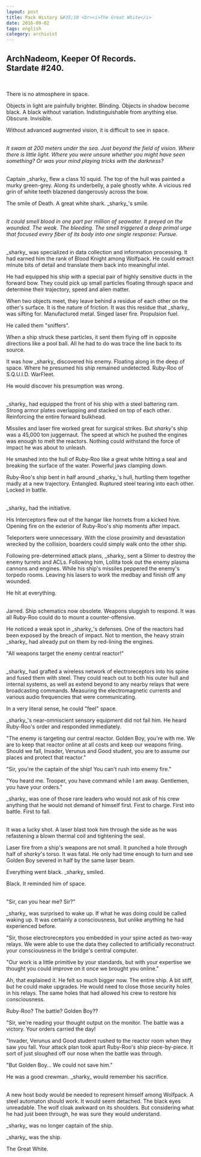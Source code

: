 ```yaml
---
layout: post
title: Pack History &#35;10 <br><i>The Great White</i>
date: 2016-09-02
tags: english
category: archivist
---
```

ArchNadeom, Keeper Of Records.<br>Stardate #240.
------------------------------------------------
&nbsp; 

There is no atmosphere in space.

Objects in light are painfully brighter. Blinding. Objects in shadow become black. A black without variation. Indistinguishable from anything else. Obscure. Invisible.

Without advanced augmented vision, it is difficult to see in space.  
&nbsp; 

_It swam at 200 meters under the sea. Just beyond the field of vision. Where there is little light. Where you were unsure whether you might have seen something? Or was your mind playing tricks with the darkness?_  
&nbsp; 

Captain \_sharky\_ flew a class 10 squid. The top of the hull was painted a murky green-grey. Along its underbelly, a pale ghostly white. A vicious red grin of white teeth blazened dangerously across the bow. 

The smile of Death. A great white shark. \_sharky\_'s smile.  
&nbsp; 

_It could smell blood in one part per million of seawater. It preyed on the wounded. The weak. The bleeding. The smell triggered a deep primal urge that focused every fiber of its body into one single response: Pursue._  
&nbsp; 

\_sharky\_ was specialized in data collection and information processing. It had earned him the rank of Blood Knight among Wolfpack. He could extract minute bits of detail and translate them back into meaningful intel. 

He had equipped his ship with a special pair of highly sensitive ducts in the forward bow. They could pick up small particles floating through space and determine their trajectory, speed and alien matter.

When two objects meet, they leave behind a residue of each other on the other's surface. It is the nature of friction. It was this residue that \_sharky\_ was sifting for. Manufactured metal. Singed laser fire. Propulsion fuel.

He called them "sniffers".

When a ship struck these particles, it sent them flying off in opposite directions like a pool ball. All he had to do was trace the line back to its source. 

It was how \_sharky\_ discovered his enemy. Floating along in the deep of space. Where he presumed his ship remained undetected. Ruby-Roo of S.Q.U.I.D. WarFleet.

He would discover his presumption was wrong.  
&nbsp; 

\_sharky\_ had equipped the front of his ship with a steel battering ram. Strong armor plates overlapping and stacked on top of each other. Reinforcing the entire forward bulkhead.

Missiles and laser fire worked great for surgical strikes. But _sharky_'s ship was a 45,000 ton juggernaut. The speed at which he pushed the engines was enough to melt the reactors. Nothing could withstand the force of impact he was about to unleash.

He smashed into the hull of Ruby-Roo like a great white hitting a seal and breaking the surface of the water. Powerful jaws clamping down.

Ruby-Roo's ship bent in half around \_sharky\_'s hull, hurtling them together madly at a new trajectory. Entangled. Ruptured steel tearing into each other. Locked in battle.  
&nbsp; 

\_sharky\_ had the initiative.

His Interceptors flew out of the hangar like hornets from a kicked hive. Opening fire on the exterior of Ruby-Roo's ship moments after impact.

Teleporters were unnecessary. With the close proximity and devastation wrecked by the collision, boarders could simply walk onto the other ship.

Following pre-determined attack plans, \_sharky\_ sent a Slimer to destroy the enemy turrets and ACLs. Following him, Lollita took out the enemy plasma cannons and engines. While his ship's missiles peppered the enemy's torpedo rooms. Leaving his lasers to work the medbay and finish off any wounded. 

He hit at everything.  
&nbsp; 

Jarred. Ship schematics now obsolete. Weapons sluggish to respond. It was all Ruby-Roo could do to mount a counter-offensive.

He noticed a weak spot in \_sharky\_'s defenses. One of the reactors had been exposed by the breach of impact. Not to mention, the heavy strain \_sharky\_ had already put on them by red-lining the engines.

"All weapons target the enemy central reactor!"  
&nbsp; 

\_sharky\_ had grafted a wireless network of electroreceptors into his spine and fused them with steel. They could reach out to both his outer hull and internal systems, as well as extend beyond to any nearby relays that were broadcasting commands. Measuring the electromagnetic currents and various audio frequencies that were communicating.

In a very literal sense, he could "feel" space.

\_sharky\_'s near-omniscient sensory equipment did not fail him. He heard Ruby-Roo's order and responded immediately.

"The enemy is targeting our central reactor. Golden Boy, you're with me. We are to keep that reactor online at all costs and keep our weapons firing. Should we fall, Invader, Verunus and Good student, you are to assume our places and protect that reactor."

"Sir, you're the captain of the ship! You can't rush into enemy fire."

"You heard me. Trooper, you have command while I am away. Gentlemen, you have your orders."

\_sharky\_ was one of those rare leaders who would not ask of his crew anything that he would not demand of himself first. First to charge. First into battle. First to fall.  
&nbsp; 

It was a lucky shot. A laser blast took him through the side as he was refastening a blown thermal coil and tightening the seal. 

Laser fire from a ship's weapons are not small. It punched a hole through half of _sharky_'s torso. It was fatal. He only had time enough to turn and see Golden Boy severed in half by the same laser beam.

Everything went black. \_sharky\_ smiled. 

Black. It reminded him of space.  
&nbsp; 

"Sir, can you hear me? Sir?"

\_sharky\_ was surprised to wake up. If what he was doing could be called waking up. It was certainly a consciousness, but unlike anything he had experienced before.

"Sir, those electroreceptors you embedded in your spine acted as two-way relays. We were able to use the data they collected to artificially reconstruct your consciousness in the bridge's central computer. 

"Our work is a little primitive by your standards, but with your expertise we thought you could improve on it once we brought you online."

Ah, that explained it. He felt so much bigger now. The entire ship. A bit stiff, but he could make upgrades. He would need to close those security holes in his relays. The same holes that had allowed his crew to restore his consciousness.

Ruby-Roo? The battle? Golden Boy??

"Sir, we're reading your thought output on the monitor. The battle was a victory. Your orders carried the day! 

"Invader, Verunus and Good student rushed to the reactor room when they saw you fall. Your attack plan took apart Ruby-Roo's ship piece-by-piece. It sort of just sloughed off our nose when the battle was through.

"But Golden Boy... We could not save him."

He was a good crewman. \_sharky\_ would remember his sacrifice.  
&nbsp; 

A new host body would be needed to represent himself among Wolfpack. A steel automaton should work. It would seem detached. The black eyes unreadable. The wolf cloak awkward on its shoulders. But considering what he had just been through, he was sure they would understand.

\_sharky\_ was no longer captain of the ship. 

\_sharky\_ was the ship. 

The Great White.